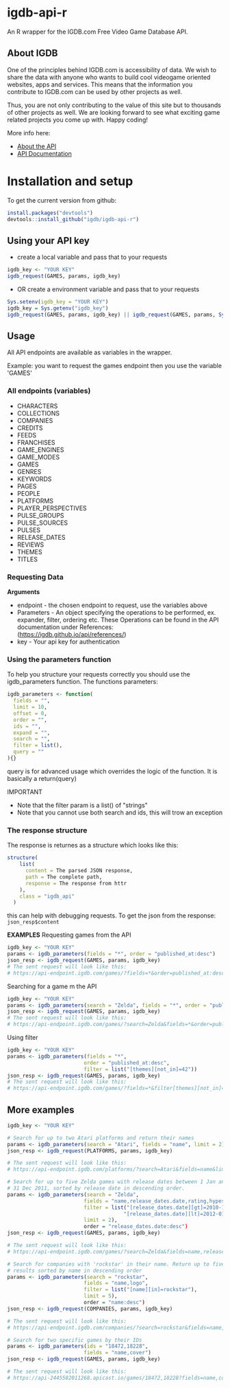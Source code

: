 # igdb-api-r
An R wrapper for the IGDB.com Free Video Game Database API.

## About IGDB
One of the principles behind IGDB.com is accessibility of data. We wish to share the data with anyone who wants to build cool videogame oriented websites, apps and services. This means that the information you contribute to IGDB.com can be used by other projects as well.

Thus, you are not only contributing to the value of this site but to thousands of other projects as well. We are looking forward to see what exciting game related projects you come up with. Happy coding!

More info here:
* [About the API](https://www.igdb.com/api)
* [API Documentation](https://igdb.github.io/api/about/welcome/)

# Installation and setup
To get the current version from github:
``` R
install.packages("devtools")
devtools::install_github("igdb/igdb-api-r")
```

## Using your API key
* create a local variable and pass that to your requests
``` R
igdb_key <- "YOUR KEY"
igdb_request(GAMES, params, igdb_key)
```
* OR create a environment variable and pass that to your requests
``` R
Sys.setenv(igdb_key = "YOUR KEY")
igdb_key = Sys.getenv("igdb_key")
igdb_request(GAMES, params, igdb_key) || igdb_request(GAMES, params, Sys.getenv("igdb_key")
```

## Usage
All API endpoints are available as variables in the wrapper.

Example: you want to request the games endpoint then you use the variable 'GAMES'
### All endpoints (variables)
* CHARACTERS
* COLLECTIONS
* COMPANIES
* CREDITS
* FEEDS
* FRANCHISES
* GAME_ENGINES
* GAME_MODES
* GAMES
* GENRES
* KEYWORDS
* PAGES
* PEOPLE
* PLATFORMS
* PLAYER_PERSPECTIVES
* PULSE_GROUPS
* PULSE_SOURCES
* PULSES
* RELEASE_DATES
* REVIEWS
* THEMES
* TITLES

### Requesting Data
__Arguments__
* endpoint - the chosen endpoint to request, use the variables above
* Parameters - An object specifying the operations to be performed, ex. expander, filter, ordering etc. These Operations can be found in the API documentation under References: (https://igdb.github.io/api/references/)
* key - Your api key for authentication

### Using the parameters function
To help you structure your requests correctly you should use the igdb_parameters function. The functions parameters:
``` R
igdb_parameters <- function(
  fields = "",
  limit = 10,
  offset = 0,
  order = "",
  ids = "",
  expand = "",
  search = "",
  filter = list(),
  query = ""
){}
```
query is for advanced usage which overrides the logic of the function. It is basically a return(query)

IMPORTANT
- Note that the filter param is a list() of "strings"
- Note that you cannot use both search and ids, this will trow an exception

### The response structure
The response is returnes as a structure which looks like this: 
``` R
structure(
    list(
      content = The parsed JSON response,
      path = The complete path,
      response = The response from httr
    ),
    class = "igdb_api"
  )
```
this can help with debugging requests. To get the json from the response: `json_resp$content`


__EXAMPLES__
Requesting games from the API
``` R
igdb_key <- "YOUR KEY"
params <- igdb_parameters(fields = "*", order = "published_at:desc")
json_resp <- igdb_request(GAMES, params, igdb_key)
# The sent request will look like this:
# https://api-endpoint.igdb.com/games/?fields=*&order=published_at:desc 
```
Searching for a game
m the API
``` R
igdb_key <- "YOUR KEY"
params <- igdb_parameters(search = "Zelda", fields = "*", order = "published_at:desc")
json_resp <- igdb_request(GAMES, params, igdb_key)
# The sent request will look like this:
# https://api-endpoint.igdb.com/games/?search=Zelda&fields=*&order=published_at:desc 
```
Using filter

``` R
igdb_key <- "YOUR KEY"
params <- igdb_parameters(fields = "*", 
                         order = "published_at:desc", 
                         filter = list("[themes][not_in]=42"))
json_resp <- igdb_request(GAMES, params, igdb_key)
# The sent request will look like this:
# https://api-endpoint.igdb.com/games/?fields=*&filter[themes][not_in]=42&order=published_at:desc 
```

## More examples
```R
igdb_key <- "YOUR KEY"

# Search for up to two Atari platforms and return their names
params <- igdb_parameters(search = "Atari", fields = "name", limit = 2))
json_resp <- igdb_request(PLATFORMS, params, igdb_key)

# The sent request will look like this:
# https://api-endpoint.igdb.com/platforms/?search=Atari&fields=name&limit=2 

# Search for up to five Zelda games with release dates between 1 Jan and
# 31 Dec 2011, sorted by release date in descending order.
params <- igdb_parameters(search = "Zelda", 
                         fields = "name,release_dates.date,rating,hypes,cover", 
                         filter = list("[release_dates.date][gt]=2010-12-31", 
                                      "[release_dates.date][lt]=2012-01-01"),
                         limit = 2),
                         order = "release_dates.date:desc")
json_resp <- igdb_request(GAMES, params, igdb_key)

# The sent request will look like this:
# https://api-endpoint.igdb.com/games/?search=Zelda&fields=name,release_dates.date,rating,hypes,cover&filter[release_dates.date][gt]=2010-12-31&filter[release_dates.date][lt]=2012-01-01&limit=5&order=release_dates.date:desc 

# Search for companies with 'rockstar' in their name. Return up to five
# results sorted by name in descending order
params <- igdb_parameters(search = "rockstar", 
                         fields = "name,logo", 
                         filter = list("[name][in]=rockstar"),
                         limit = 5),
                         order = "name:desc")
json_resp <- igdb_request(COMPANIES, params, igdb_key)

# The sent request will look like this:
# https://api-endpoint.igdb.com/companies/?search=rockstar&fields=name,logo&filter[name][in]=rockstar&limit=5&offset=0&order=name:desc

# Search for two specific games by their IDs
params <- igdb_parameters(ids = "18472,18228", 
                         fields = "name,cover")
json_resp <- igdb_request(GAMES, params, igdb_key)

# The sent request will look like this:
# https://api-2445582011268.apicast.io/games/18472,18228?fields=name,cover 

```
